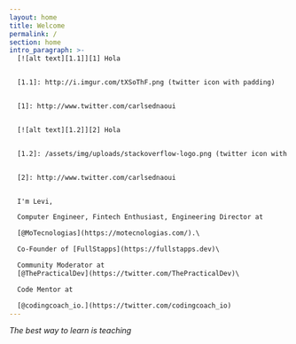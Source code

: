 ```yaml
---
layout: home
title: Welcome
permalink: /
section: home
intro_paragraph: >-
  [![alt text][1.1]][1] Hola


  [1.1]: http://i.imgur.com/tXSoThF.png (twitter icon with padding)


  [1]: http://www.twitter.com/carlsednaoui


  [![alt text][1.2]][2] Hola


  [1.2]: /assets/img/uploads/stackoverflow-logo.png (twitter icon with padding)


  [2]: http://www.twitter.com/carlsednaoui


  I'm Levi, 

  Computer Engineer, Fintech Enthusiast, Engineering Director at 

  [@MoTecnologias](https://motecnologias.com/).\

  Co-Founder of [FullStapps](https://fullstapps.dev)\

  Community Moderator at
  [@ThePracticalDev](https://twitter.com/ThePracticalDev)\

  Code Mentor at 

  [@codingcoach_io.](https://twitter.com/codingcoach_io)
---
```

_The best way to learn is teaching_ 

<a href="https://stackoverflow.com/"><i class="fa fa-stack-overflow"> </i></a>

